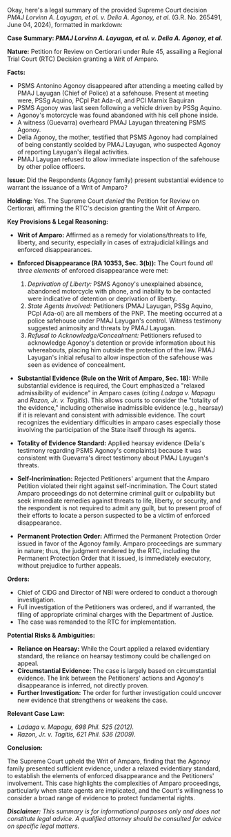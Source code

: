 Okay, here's a legal summary of the provided Supreme Court decision *PMAJ Lorvinn A. Layugan, et al. v. Delia A. Agonoy, et al.* (G.R. No. 265491, June 04, 2024), formatted in markdown:

**Case Summary: *PMAJ Lorvinn A. Layugan, et al. v. Delia A. Agonoy, et al.***

**Nature:** Petition for Review on Certiorari under Rule 45, assailing a Regional Trial Court (RTC) Decision granting a Writ of Amparo.

**Facts:**

*   PSMS Antonino Agonoy disappeared after attending a meeting called by PMAJ Layugan (Chief of Police) at a safehouse. Present at meeting were, PSSg Aquino, PCpl Pat Ada-ol, and PCl Marnix Baquiran
*   PSMS Agonoy was last seen following a vehicle driven by PSSg Aquino.
*   Agonoy's motorcycle was found abandoned with his cell phone inside.
*   A witness (Guevarra) overheard PMAJ Layugan threatening PSMS Agonoy.
*   Delia Agonoy, the mother, testified that PSMS Agonoy had complained of being constantly scolded by PMAJ Layugan, who suspected Agonoy of reporting Layugan's illegal activities.
*   PMAJ Layugan refused to allow immediate inspection of the safehouse by other police officers.

**Issue:** Did the Respondents (Agonoy family) present substantial evidence to warrant the issuance of a Writ of Amparo?

**Holding:** Yes. The Supreme Court *denied* the Petition for Review on Certiorari, affirming the RTC's decision granting the Writ of Amparo.

**Key Provisions & Legal Reasoning:**

*   **Writ of Amparo:** Affirmed as a remedy for violations/threats to life, liberty, and security, especially in cases of extrajudicial killings and enforced disappearances.
*   **Enforced Disappearance (RA 10353, Sec. 3(b)):**  The Court found *all three elements* of enforced disappearance were met:
    1.  *Deprivation of Liberty:* PSMS Agonoy's unexplained absence, abandoned motorcycle with phone, and inability to be contacted were indicative of detention or deprivation of liberty.
    2.  *State Agents Involved:*  Petitioners (PMAJ Layugan, PSSg Aquino, PCpl Ada-ol) are all members of the PNP. The meeting occurred at a police safehouse under PMAJ Layugan's control. Witness testimony suggested animosity and threats by PMAJ Layugan.
    3.  *Refusal to Acknowledge/Concealment:* Petitioners refused to acknowledge Agonoy's detention or provide information about his whereabouts, placing him outside the protection of the law.  PMAJ Layugan's initial refusal to allow inspection of the safehouse was seen as evidence of concealment.

*   **Substantial Evidence (Rule on the Writ of Amparo, Sec. 18):** While substantial evidence is required, the Court emphasized a "relaxed admissibility of evidence" in Amparo cases (citing *Ladaga v. Mapagu* and *Razon, Jr. v. Tagitis*).  This allows courts to consider the "totality of the evidence," including otherwise inadmissible evidence (e.g., hearsay) if it is relevant and consistent with admissible evidence. The court recognizes the evidentiary difficulties in amparo cases especially those involving the participation of the State itself through its agents.
*   **Totality of Evidence Standard:** Applied hearsay evidence (Delia's testimony regarding PSMS Agonoy's complaints) because it was consistent with Guevarra's direct testimony about PMAJ Layugan's threats.
*   **Self-Incrimination:** Rejected Petitioners' argument that the Amparo Petition violated their right against self-incrimination. The Court stated Amparo proceedings do not determine criminal guilt or culpability but seek immediate remedies against threats to life, liberty, or security, and the respondent is not required to admit any guilt, but to present proof of their efforts to locate a person suspected to be a victim of enforced disappearance.
*   **Permanent Protection Order:**  Affirmed the Permanent Protection Order issued in favor of the Agonoy family. Amparo proceedings are summary in nature; thus, the judgment rendered by the RTC, including the Permanent Protection Order that it issued, is immediately executory, without prejudice to further appeals.

**Orders:**

*   Chief of CIDG and Director of NBI were ordered to conduct a thorough investigation.
*   Full investigation of the Petitioners was ordered, and if warranted, the filing of appropriate criminal charges with the Department of Justice.
*   The case was remanded to the RTC for implementation.

**Potential Risks & Ambiguities:**

*   **Reliance on Hearsay:**  While the Court applied a relaxed evidentiary standard, the reliance on hearsay testimony could be challenged on appeal.
*   **Circumstantial Evidence:** The case is largely based on circumstantial evidence.  The link between the Petitioners' actions and Agonoy's disappearance is inferred, not directly proven.
*   **Further Investigation:** The order for further investigation could uncover new evidence that strengthens or weakens the case.

**Relevant Case Law:**

*   *Ladaga v. Mapagu, 698 Phil. 525 (2012).*
*   *Razon, Jr. v. Tagitis, 621 Phil. 536 (2009).*

**Conclusion:**

The Supreme Court upheld the Writ of Amparo, finding that the Agonoy family presented sufficient evidence, under a relaxed evidentiary standard, to establish the elements of enforced disappearance and the Petitioners' involvement. This case highlights the complexities of Amparo proceedings, particularly when state agents are implicated, and the Court's willingness to consider a broad range of evidence to protect fundamental rights.

***Disclaimer:** This summary is for informational purposes only and does not constitute legal advice. A qualified attorney should be consulted for advice on specific legal matters.*
